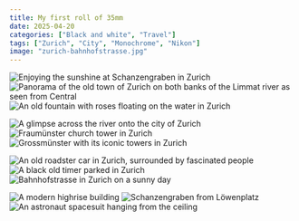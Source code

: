 ```yaml
---
title: My first roll of 35mm
date: 2025-04-20
categories: ["Black and white", "Travel"]
tags: ["Zurich", "City", "Monochrome", "Nikon"]
image: "zurich-bahnhofstrasse.jpg"
---
```


![Enjoying the sunshine at Schanzengraben in Zurich](schanzengraben-zurich.jpg) ![Panorama of the old town of Zurich on both banks of the Limmat river as seen from Central](zurich-oldtown-from-central.jpg) ![An old fountain with roses floating on the water in Zurich](fountain-with-roses-zurich.jpg) 

![A glimpse across the river onto the city of Zurich](cityscape-zurich.jpg) ![Fraumünster church tower in Zurich](fraumuenster-zurich.jpg) ![Grossmünster with its iconic towers in Zurich](grossmuenster-zurich.jpg)

![An old roadster car in Zurich, surrounded by fascinated people](oldtimer-roadster.jpg) ![A black old timer parked in Zurich](oldtimer-zurich.jpg) ![Bahnhofstrasse in Zurich on a sunny day](zurich-bahnhofstrasse.jpg)

![A modern highrise building](highrise-2.jpg) ![Schanzengraben from Löwenplatz](schanzengraben-migros-city.jpg) ![An astronaut spacesuit hanging from the ceiling](astronaut.jpg)